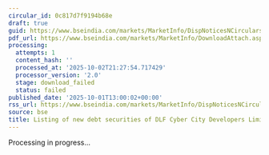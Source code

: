 ```yaml
---
circular_id: 0c817d7f9194b68e
draft: true
guid: https://www.bseindia.com/markets/MarketInfo/DispNoticesNCirculars.aspx?Noticeid={0818406C-0C63-4A02-862C-18CA999C3122}&noticeno=20251001-56&dt=10/01/2025&icount=56&totcount=83&flag=0
pdf_url: https://www.bseindia.com/markets/MarketInfo/DownloadAttach.aspx?id=20251001-56&attachedId=
processing:
  attempts: 1
  content_hash: ''
  processed_at: '2025-10-02T21:27:54.717429'
  processor_version: '2.0'
  stage: download_failed
  status: failed
published_date: '2025-10-01T13:00:02+00:00'
rss_url: https://www.bseindia.com/markets/MarketInfo/DispNoticesNCirculars.aspx?Noticeid={0818406C-0C63-4A02-862C-18CA999C3122}&noticeno=20251001-56&dt=10/01/2025&icount=56&totcount=83&flag=0
source: bse
title: Listing of new debt securities of DLF Cyber City Developers Limited
---
```


Processing in progress...